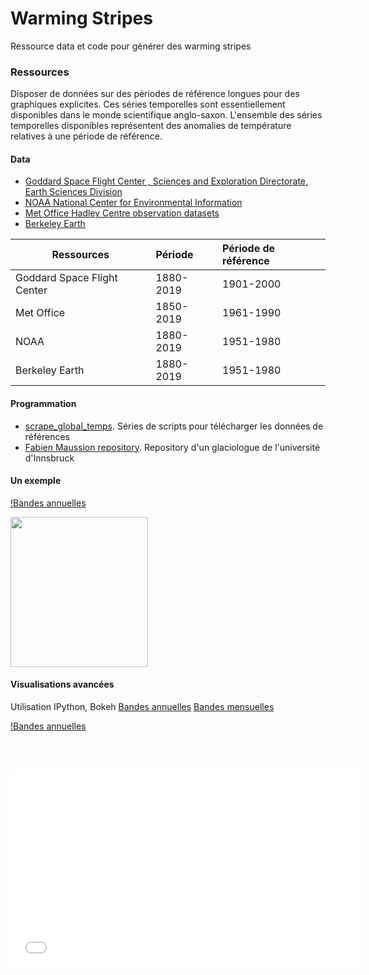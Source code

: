 # Warming Stripes
Ressource data et code pour générer des warming stripes

### Ressources
Disposer de données sur des périodes de référence longues pour des graphiques explicites. Ces séries temporelles sont essentiellement disponibles dans le monde scientifique anglo-saxon.
L'ensemble des séries temporelles disponibles représentent des anomalies de température relatives à une période de référence.

#### Data
* [Goddard Space Flight Center , Sciences and Exploration Directorate, Earth Sciences Division](https://data.giss.nasa.gov/gistemp/)
* [NOAA National Center for Environmental Information](https://www.ncdc.noaa.gov/cag/global/time-series/globe)
* [Met Office Hadley Centre observation datasets](https://www.metoffice.gov.uk/hadobs/hadcrut4/)
* [Berkeley Earth](http://berkeleyearth.lbl.gov/)

|Ressources	                 | Période   | Période de référence |
|----------------------------|:----------|:---------------------|
| Goddard Space Flight Center| 1880-2019 | 1901-2000            |
| Met Office                 | 1850-2019 | 1961-1990            |
| NOAA                       | 1880-2019 | 1951-1980            |
| Berkeley Earth             | 1880-2019 | 1951-1980            |


#### Programmation
* [scrape_global_temps](https://github.com/hausfath/scrape_global_temps). Séries de scripts pour télécharger les données de références
* [Fabien Maussion repository](https://github.com/fmaussion/bokeh-stripes). Repository d'un glaciologue de l'université d'Innsbruck

#### Un exemple
[!Bandes annuelles](global_temps_line_year.png)

<p>
    <img src="global_temps_line_year.png)" width="220" height="240" />
</p>

#### Visualisations avancées
Utilisation IPython, Bokeh
 [Bandes annuelles](../annual-stripes-700x300.html)
 [Bandes mensuelles](../monthly-stripes-700x300.html)
 
 [!Bandes annuelles](https://github.com/4estone/warming_stripes/blob/master/annual-stripes-700x300.html)
 
<br> <a href="../annual-stripes-700x300.html"></a><br>

<iframe width="560" height="315" src="monthly-stripes-700x300.html" frameborder="0" allowfullscreen></iframe>